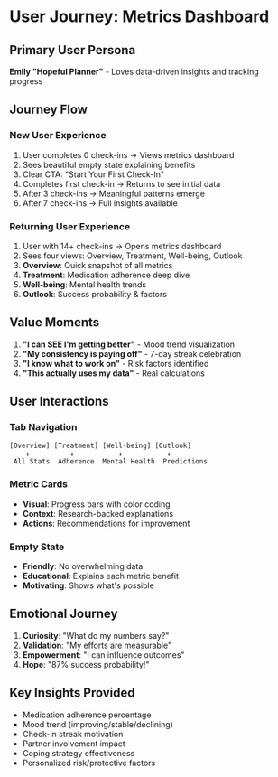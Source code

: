 # User Journey: Metrics Dashboard

## Primary User Persona
**Emily "Hopeful Planner"** - Loves data-driven insights and tracking progress

## Journey Flow

### New User Experience
1. User completes 0 check-ins → Views metrics dashboard
2. Sees beautiful empty state explaining benefits
3. Clear CTA: "Start Your First Check-In"
4. Completes first check-in → Returns to see initial data
5. After 3 check-ins → Meaningful patterns emerge
6. After 7 check-ins → Full insights available

### Returning User Experience
1. User with 14+ check-ins → Opens metrics dashboard
2. Sees four views: Overview, Treatment, Well-being, Outlook
3. **Overview**: Quick snapshot of all metrics
4. **Treatment**: Medication adherence deep dive
5. **Well-being**: Mental health trends
6. **Outlook**: Success probability & factors

## Value Moments
1. **"I can SEE I'm getting better"** - Mood trend visualization
2. **"My consistency is paying off"** - 7-day streak celebration
3. **"I know what to work on"** - Risk factors identified
4. **"This actually uses my data"** - Real calculations

## User Interactions

### Tab Navigation
```
[Overview] [Treatment] [Well-being] [Outlook]
    ↓          ↓           ↓           ↓
 All Stats  Adherence  Mental Health  Predictions
```

### Metric Cards
- **Visual**: Progress bars with color coding
- **Context**: Research-backed explanations
- **Actions**: Recommendations for improvement

### Empty State
- **Friendly**: No overwhelming data
- **Educational**: Explains each metric benefit
- **Motivating**: Shows what's possible

## Emotional Journey
1. **Curiosity**: "What do my numbers say?"
2. **Validation**: "My efforts are measurable"
3. **Empowerment**: "I can influence outcomes"
4. **Hope**: "87% success probability!"

## Key Insights Provided
- Medication adherence percentage
- Mood trend (improving/stable/declining)
- Check-in streak motivation
- Partner involvement impact
- Coping strategy effectiveness
- Personalized risk/protective factors
